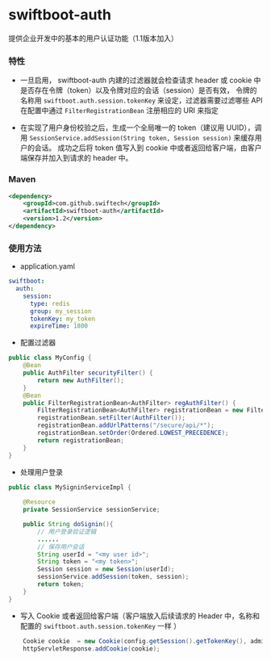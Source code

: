 # swiftboot-auth
提供企业开发中的基本的用户认证功能（1.1版本加入）

### 特性
* 一旦启用， swiftboot-auth 内建的过滤器就会检查请求 header 或 cookie 中是否存在令牌（token）以及令牌对应的会话（session）是否有效，
令牌的名称用 `swiftboot.auth.session.tokenKey` 来设定，过滤器需要过滤哪些 API 在配置中通过 `FilterRegistrationBean` 注册相应的 URI 来指定

* 在实现了用户身份校验之后，生成一个全局唯一的 token（建议用 UUID），调用 `SessionService.addSession(String token, Session session)` 来缓存用户的会话。
成功之后将 token 值写入到 cookie 中或者返回给客户端，由客户端保存并加入到请求的 header 中。
 
### Maven

```xml
<dependency>
    <groupId>com.github.swiftech</groupId>
    <artifactId>swiftboot-auth</artifactId>
    <version>1.2</version>
</dependency>

```
	
### 使用方法

* application.yaml
```yaml
swiftboot:
  auth:
    session:
      type: redis
      group: my_session
      tokenKey: my_token
      expireTime: 1800
```

* 配置过滤器

```java
public class MyConfig {
    @Bean
    public AuthFilter securityFilter() {
        return new AuthFilter();
    }
    @Bean
    public FilterRegistrationBean<AuthFilter> regAuthFilter() {
        FilterRegistrationBean<AuthFilter> registrationBean = new FilterRegistrationBean<>();
        registrationBean.setFilter(AuthFilter());
        registrationBean.addUrlPatterns("/secure/api/*");
        registrationBean.setOrder(Ordered.LOWEST_PRECEDENCE);
        return registrationBean;
    }
}
```

* 处理用户登录

```java
public class MySigninServiceImpl {
    
    @Resource
    private SessionService sessionService;

    public String doSignin(){
        // 用户登录验证逻辑
        ...... 
        // 保存用户会话
        String userId = "<my user id>";
        String token = "<my token>";
        Session session = new Session(userId);
        sessionService.addSession(token, session);
        return token;
    }
}
```

* 写入 Cookie 或者返回给客户端（客户端放入后续请求的 Header 中，名称和配置的 `swiftboot.auth.session.tokenKey` 一样 ）

```java
    Cookie cookie  = new Cookie(config.getSession().getTokenKey(), adminUserResult.getToken());
    httpServletResponse.addCookie(cookie);
```